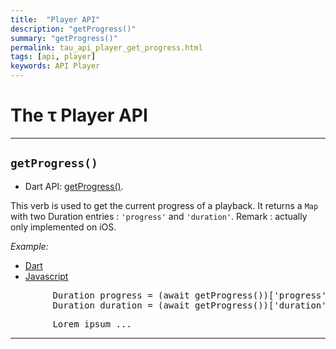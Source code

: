 ```yaml
---
title:  "Player API"
description: "getProgress()"
summary: "getProgress()"
permalink: tau_api_player_get_progress.html
tags: [api, player]
keywords: API Player
---
```

# The &tau; Player API

---------------------------------------------------------------------------------------------------------------------------------

## `getProgress()`

- Dart API: [getProgress()](pages/flutter-sound/api/player/FlutterSoundPlayer/getProgress.html).

This verb is used to get the current progress of a playback.
It returns a `Map` with two Duration entries : `'progress'` and `'duration'`.
Remark : actually only implemented on iOS.

*Example:*
<ul id="profileTabs" class="nav nav-tabs">
    <li class="active"><a href="#dart" data-toggle="tab">Dart</a></li>
    <li><a href="#javascript" data-toggle="tab">Javascript</a></li>
</ul>
<div class="tab-content">

<div role="tabpanel" class="tab-pane active" id="dart">

<pre>
        Duration progress = (await getProgress())['progress'];
        Duration duration = (await getProgress())['duration'];
</pre>

</div>

<div role="tabpanel" class="tab-pane" id="javascript">
<pre>
        Lorem ipsum ...
</pre>
</div>

</div>

---------------------------------------------------------------------------------------------------------------------------------

